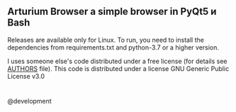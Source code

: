 ## Arturium Browser a simple browser in PyQt5 и Bash
Releases are available only for Linux.
To run, you need to install the dependencies from requirements.txt and python-3.7 or a higher version.

I uses someone else's code distributed under a free license (for details see [AUTHORS](AUTHORS) file).
This code is distributed under a license GNU Generic Public License v3.0

# 
@development
